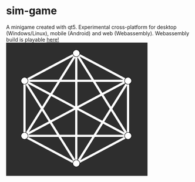 # sim-game
A minigame created with qt5. Experimental cross-platform for desktop (Windows/Linux), mobile (Android) and web (Webassembly).
Webassembly build is playable [here!](https://fxsth.github.io/sim-game)
![Sim-Game](/sim-game.png)
